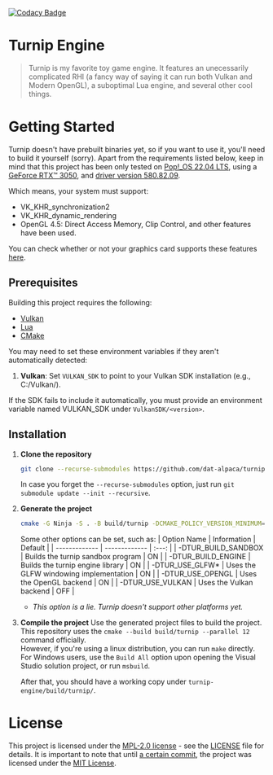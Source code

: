 [![Codacy Badge](https://app.codacy.com/project/badge/Grade/ec020ba40c7b4754ab2975940e76f178)](https://app.codacy.com/gh/DatDarkAlpaca/turnip-engine/dashboard?utm_source=gh&utm_medium=referral&utm_content=&utm_campaign=Badge_grade)

# Turnip Engine
> Turnip is my favorite toy game engine. It features an unecessarily complicated RHI (a fancy way of saying it can run both Vulkan and Modern OpenGL), a suboptimal Lua engine, and several other cool things.

# Getting Started
Turnip doesn't have prebuilt binaries yet, so if you want to use it, you'll need to build it yourself (sorry).
Apart from the requirements listed below, keep in mind that this project has been only tested on [Pop!_OS 22.04 LTS](https://system76.com/pop/), using a [GeForce RTX™ 3050](https://www.nvidia.com/en-us/geforce/graphics-cards/30-series/rtx-3050/), and [driver version 580.82.09](https://www.nvidia.com/en-us/drivers/details/254126/).

Which means, your system must support: 

* VK_KHR_synchronization2
* VK_KHR_dynamic_rendering
* OpenGL 4.5: Direct Access Memory, Clip Control, and other features have been used.

You can check whether or not your graphics card supports these features [here](http://www.vulkan.gpuinfo.org/displayreport.php?id=39663#extensions).

## Prerequisites
Building this project requires the following:

* [Vulkan](https://vulkan.lunarg.com/#new_tab)
* [Lua](https://www.lua.org/download.html)
* [CMake](https://cmake.org/download/)

You may need to set these environment variables if they aren't automatically detected:
1. **Vulkan**:
    Set `VULKAN_SDK` to point to your Vulkan SDK installation (e.g., C:/Vulkan/<version>).

If the SDK fails to include it automatically, you must provide an environment variable named VULKAN_SDK under `VulkanSDK/<version>`.

## Installation

1. **Clone the repository**
    ```bash
    git clone --recurse-submodules https://github.com/dat-alpaca/turnip-engine
    ```

    In case you forget the `--recurse-submodules` option, just run `git submodule update --init --recursive`.

2. **Generate the project**
    ```bash
    cmake -G Ninja -S . -B build/turnip -DCMAKE_POLICY_VERSION_MINIMUM=3.5
    ```
    Some other options can be set, such as:
    | Option Name             | Information                              | Default |
    | -------------           | -------------                            | :---:   |
    | -DTUR_BUILD_SANDBOX     | Builds the turnip sandbox program        | ON      |
    | -DTUR_BUILD_ENGINE      | Builds the turnip engine library         | ON      |
    | -DTUR_USE_GLFW*         | Uses the GLFW windowing implementation   | ON      |
    | -DTUR_USE_OPENGL        | Uses the OpenGL backend                  | ON      |
    | -DTUR_USE_VULKAN        | Uses the Vulkan backend                  | OFF     |

   * _This option is a lie. Turnip doesn't support other platforms yet._
    

4. **Compile the project**
   Use the generated project files to build the project.
   This repository uses the `cmake --build build/turnip --parallel 12` command officially.  
   However, if you're using a linux distribution, you can run `make` directly.
   For Windows users, use the `Build All` option upon opening the Visual Studio solution project, or run `msbuild`.
   
   After that, you should have a working copy under `turnip-engine/build/turnip/`.

# License

This project is licensed under the [MPL-2.0 license](https://www.mozilla.org/en-US/MPL/2.0/) - see the [LICENSE](LICENSE) file for details. It is important to note that until [a certain commit](https://github.com/dat-alpaca/turnip-engine/commit/3e2776747c4ac76e5793da7dedc50eb300a1aa40), the project was licensed under the [MIT License](https://opensource.org/license/mit).
